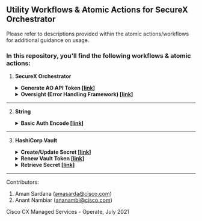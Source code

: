 ## Utility Workflows & Atomic Actions for SecureX Orchestrator

Please refer to descriptions provided within the atomic actions/workflows for additional guidance on usage.

### In this repository, you'll find the following workflows & atomic actions:

1. **SecureX Orchestrator**
    
    <details>
    <summary><strong>Generate AO API Token [<a href="/SXO-GenerateAPIToken__definition_workflow_01NILYC8ELB2P35zuxiTzIZA63s12AUnVjL/">link</a>]</strong></summary>
    
    <br>WARNING: EXPERIMENTAL USE ONLY
    
    SecureX Orchestrator (SXO) APIs are not generally available/exposed in production yet. However, if the ‘AO’ API scope were to be added to a SecureX API Client, this workflow demonstrates how to use such an API Client to generate and retrieve a JWT token that can be used to make API calls to SXO, assuming the API methods are known to the user. The methodology used in this workflow may be subject to change once this functionality is available in production.

    Steps involved:
    1.	Generate a new Access Token for Cisco Threat Response (CTR) using the SecureX API Client (with AO scope added) credentials defined in the Account Key for the ‘CTR Admin’ target. This returns the SecureX Auth Token.
    2. Use the SecureX Auth Token to make a call to CTR’s AO endpoint to generate the JWT
    3.	Clean up response
    4.	Output a secure string with the SXO JWT

    <br>Observations & Usage Advise:

    1.	A given SXO JWT is valid only for ~10 minutes and needs to be regenerated thereafter using the same methodology.
    2.	For northbound access to the API, it is recommended to run this workflow on a schedule (every <10 min), preserve the SXO JWT in a central secret management system like HashiCorp Vault & have external services retrieve the token from the Vault prior to making API calls to SXO. There are atomic actions available for Vault on this GitHub repo.
    3.	If you do not have access to the AO API docs, you may benefit from the Swagger JSONs available provided in this repo [here](/SXO-GenerateAPIToken__definition_workflow_01NILYC8ELB2P35zuxiTzIZA63s12AUnVjL/) that you may use with the Swagger HTTP Activity

    </details>
    
    <details>
    <summary><strong>Oversight (Error Handling Framework) [<a href="/SXO-Oversight__definition_workflow_01PKT8VMZQBWQ1KvAii6vD7lk3YfFI2HEJj/">link</a>]</strong></summary>
    
    <br>Oversight is an unsupervised error handling framework for SecureX Orchestrator (SXO) workflows. 

    Oversight monitors a set of workflows (that you define) and based on what type of error (that you define) may be seen, triggers an appropriate error handler workflow (that you define).
    
    NOTE: This workflow relies on a SecureX API Client with the 'AO' API scope.

    Steps to use:
    1. Import this workflow to your SXO Org. Ensure you have your `CTR Admin` target setup that [this](/SXO-GenerateAPIToken__definition_workflow_01NILYC8ELB2P35zuxiTzIZA63s12AUnVjL/) workflow uses to pass a valid SXO JWT to Oversight.
    2. You may want to put this workflow on a schedule (default, daily 9 AM UTC) or trigger it via an external system based on your use-case or time criticality of the workflows you're monitoring.
    3. The atomic action creates a Global Variable table named `Oversight - Monitored Workflows`. Access this table via `Variables` > `Global Variables` to add what Workflow IDs (last path segment available in the URL when you open a workflow) you'd like oversight to monitor, what error regular expression signatures/patterns you'd like to look for and what Workflow ID you'd like oversight to call when the error signature/pattern is seen.
    4. Your handler workflow must have at least the following three input variables for oversight to pass error context into:
       1. `Message` (string): the exact error message
       2. `Instance Id` (string): link to the instance run where the error is seen
       3. `Activity Name` (string): name of the activity in the instance where the error is seen


    <br>Pro Tip: Oversight can also monitor triggers attached to your workflow and invoke your error handler if the trigger status is not in `Started-polling`!

    </details>

  ---
  
2. **String**
    
    <details>
    <summary><strong>Basic Auth Encode [<a href="/String-Base64AuthEncode__definition_workflow_01P6CIVMFKOUU3CwI3kPJhsn8NmUkUvlodw/">link</a>]</strong></summary>
    
    <br>This atomic action takes a username & password and returns a secure string with the Base64 equivalent that can be readily passed to an HTTP Basic Authorization Header.

    </details>

  ---
  
3. **HashiCorp Vault**

    <details>
    <summary><strong>Create/Update Secret [<a href="/Vault-CreateUpdateSecret__definition_workflow_01OR0GMVJSGWV0BfwgnaW7ppXJWKlkg40Bb/">link</a>]</strong></summary>
    
    <br>WARNING: This will overwrite all the secrets stored in the path specified.
    
    Pre-Requisite: Create an HTTP Target for your HashiCorp Vault instance and point this atomic to it.
    
    Docs: https://www.vaultproject.io/api/secret/kv/kv-v2#create-update-secret

    </details>

    <details>
    <summary><strong>Renew Vault Token [<a href="/Vault-RenewToken__definition_workflow_01OR1PAO3TAW07ao4DevuwZOBAoDcSkNKjm/">link</a>]</strong></summary>
            
    <br>Pre-Requisite: Create an HTTP Target for your HashiCorp Vault instance and point this atomic to it.
    
    This atomic returns the same token you pass in, but the lease period for the given token will be extended. The ideal way to use this would be to use this atomic in a workflow, which would be run on a schedule. Ensure that the "Clean Up After Successful Execution" option is checked on the workflow to avoid exposure of sensitive/privileged information.
    
    Docs: https://www.vaultproject.io/api-docs/auth/token#renew-a-token

    </details>

    <details>
    <summary><strong>Retrieve Secret [<a href="/Vault-RetrieveSecret__definition_workflow_01OQ7P0UDJKGS6WRwjfMEktE3hb3NFqg7he/">link</a>]</strong></summary>

    <br>No Targets need to be pre-defined for this atomic action. Instead, information is fed in as inputs.
    
    The atomic action expects the secret path to be of the form `engine/data/secret`, where `engine` refers to the highest level secret engine and `secret` refers to the secret stored in the engine. Other inputs are self-explanatory. Output is a Secure String variable called `Token` that is the token retrieved from Vault for a given key/identifier.
    
    Docs: https://www.vaultproject.io/docs/secrets/kv/kv-v1

    </details>

---

Contributors:

1. Aman Sardana (amasarda@cisco.com)
2. Anant Nambiar (ananambi@cisco.com)

Cisco CX Managed Services - Operate, July 2021
